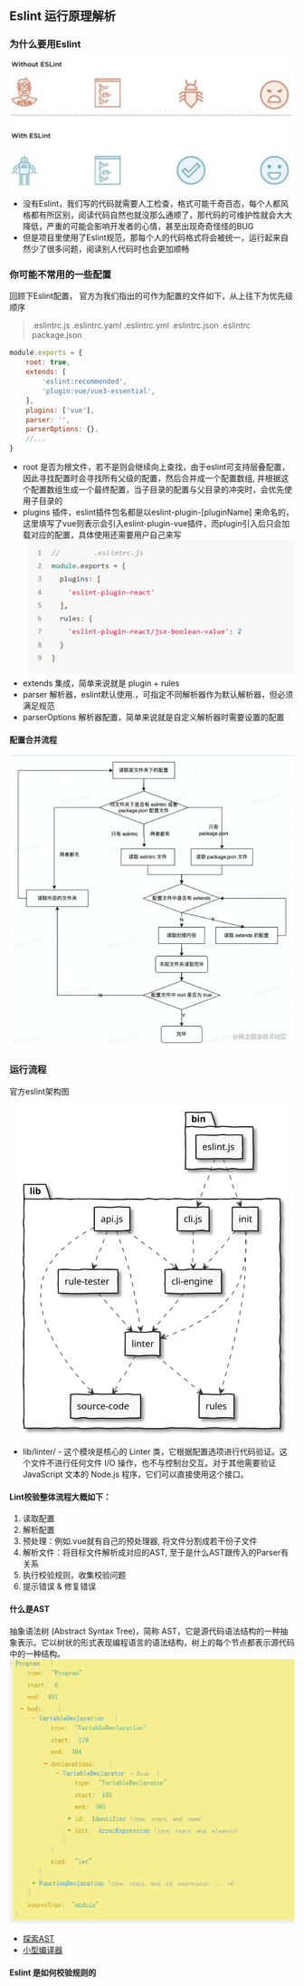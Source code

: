 ## Eslint 运行原理解析

### 为什么要用Eslint
![alt text](images/why-lint.webp)
- 没有Eslint，我们写的代码就需要人工检查，格式可能千奇百态，每个人都风格都有所区别，阅读代码自然也就没那么通顺了，那代码的可维护性就会大大降低，严重的可能会影响开发者的心情，甚至出现奇奇怪怪的BUG
- 但是项目里使用了Eslint规范，那每个人的代码格式将会被统一，运行起来自然少了很多问题，阅读别人代码时也会更加顺畅

### 你可能不常用的一些配置
回顾下Eslint配置， 官方为我们指出的可作为配置的文件如下，从上往下为优先级顺序
> .eslintrc.js
  .eslintrc.yaml
  .eslintrc.yml
  .eslintrc.json
  .eslintrc
  package.json

```javascript
module.exports = {
    root: true,
    extends: [
        'eslint:recommended',
        'plugin:vue/vue3-essential',
    ],
    plugins: ['vue'],
    parser: '',
    parserOptions: {},
    //...
}
```
- root 是否为根文件，若不是则会继续向上查找，由于eslint可支持层叠配置，因此寻找配置时会寻找所有父级的配置，然后合并成一个配置数组, 并根据这个配置数组生成一个最终配置，当子目录的配置与父目录的冲突时，会优先使用子目录的
- plugins 插件，eslint插件包名都是以eslint-plugin-[pluginName] 来命名的，这里填写了vue则表示会引入eslint-plugin-vue插件，而plugin引入后只会加载对应的配置，具体使用还需要用户自己来写
![alt text](images/image.png)
- extends 集成，简单来说就是 plugin + rules
- parser 解析器，eslint默认使用.，可指定不同解析器作为默认解析器，但必须满足规范
- parserOptions 解析器配置，简单来说就是自定义解析器时需要设置的配置

#### 配置合并流程
![alt text](images/eslint-config-generate.webp)

### 运行流程
官方eslint架构图
![alt text](images/architecture.svg)

- lib/linter/ - 这个模块是核心的 Linter 类，它根据配置选项进行代码验证。这个文件不进行任何文件 I/O 操作，也不与控制台交互。对于其他需要验证 JavaScript 文本的 Node.js 程序，它们可以直接使用这个接口。

#### Lint校验整体流程大概如下：
1. 读取配置
2. 解析配置
3. 预处理：例如.vue就有自己的预处理器, 将文件分割成若干份子文件
4. 解析文件：将目标文件解析成对应的AST, 至于是什么AST跟传入的Parser有关系 
5. 执行校验规则，收集校验问题
6. 提示错误 & 修复错误

#### 什么是AST
抽象语法树 (Abstract Syntax Tree)，简称 AST，它是源代码语法结构的一种抽象表示。它以树状的形式表现编程语言的语法结构，树上的每个节点都表示源代码中的一种结构。
![alt text](images/ast.png)

- [探索AST](https://astexplorer.net/)
- [小型编译器](https://github.com/jamiebuilds/the-super-tiny-compiler)

#### Eslint 是如何校验规则的

